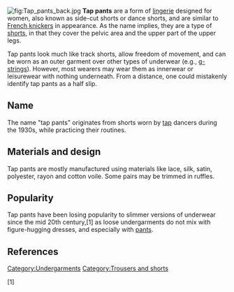 ![](Tap_pants_back.jpg "fig:Tap_pants_back.jpg") **Tap pants** are a
form of [lingerie](lingerie "wikilink") designed for women, also known
as side-cut shorts or dance shorts, and are similar to [French
knickers](French_knickers "wikilink") in appearance. As the name
implies, they are a type of [shorts](shorts "wikilink"), in that they
cover the pelvic area and the upper part of the upper legs.

Tap pants look much like track shorts, allow freedom of movement, and
can be worn as an outer garment over other types of underwear (e.g.,
[g-strings](g-string "wikilink")). However, most wearers may wear them
as innerwear or leisurewear with nothing underneath. From a distance,
one could mistakenly identify tap pants as a half slip.

## Name

The name "tap pants" originates from shorts worn by
[tap](Tap_dance "wikilink") dancers during the 1930s, while practicing
their routines.

## Materials and design

Tap pants are mostly manufactured using materials like lace, silk,
satin, polyester, rayon and cotton voile. Some pairs may be trimmed in
ruffles.

## Popularity

Tap pants have been losing popularity to slimmer versions of underwear
since the mid 20th century,[1] as loose undergarments do not mix with
figure-hugging dresses, and especially with
[pants](trousers "wikilink").

## References

[Category:Undergarments](Category:Undergarments "wikilink")
[Category:Trousers and shorts](Category:Trousers_and_shorts "wikilink")

[1]